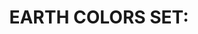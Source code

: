 ---
title: "EARTH COLORS SET:"
price: "TBA"
desc: "Opis nije dostupan"
img_path: "/assets/img/A.MIG-7512.jpg"
brand: AMMO
available: true
cat: "weathering"
subcat: "OILBRUSHERS SETS"
subsubcat: "SS"
---